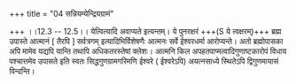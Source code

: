+++
title = "04 सन्नियम्येन्द्रियग्रामं"

+++
।।12.3 -- 12.5।। येत्वित्यादि अवाप्यते इत्यन्तम्। ये पुनरक्षरं +++(S ये
त्वक्षरम्)+++ ब्रह्म उपास्ते आत्मानं \[ तैरपि \] सर्वत्रगम्
इत्यादिभिर्विशेषणैः आत्मनः सर्वे ईश्वरधर्मा आरोप्यन्ते। अतो ब्रह्मोपासका
अपि मामेव यद्यपि यान्ति तथापि अधिकतरस्तेषां क्लेशः। आत्मनि किल
अपहतपाप्मत्वादिगुणाष्टकारोपं विधाय पश्चात्तमेव उपासते इति स्वतः
सिद्धगुणग्रामगरिमणि ईश्वरे ( ईश्वरेऽपि) अयत्नसाध्ये स्थितेऽपि
द्विगुणमायासं विन्दन्ति।
